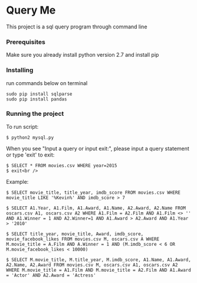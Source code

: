 # Query Me
This project is a sql query program through command line

### Prerequisites
Make sure you already install python version 2.7 and install pip

### Installing
run commands below on terminal
```
sudo pip install sqlparse
sudo pip install pandas
```
### Running the project

To run script:
```
$ python2 mysql.py
```

When you see "Input a query or input exit:", please input a query statement or type 'exit' to exit: <br />
```
$ SELECT * FROM movies.csv WHERE year=2015
$ exit<br />
```
Example: <br />
```
$ SELECT movie_title, title_year, imdb_score FROM movies.csv WHERE movie_title LIKE '%Kevin%' AND imdb_score > 7
```
```
$ SELECT A1.Year, A1.Film, A1.Award, A1.Name, A2.Award, A2.Name FROM oscars.csv A1, oscars.csv A2 WHERE A1.Film = A2.Film AND A1.Film <> '' AND A1.Winner = 1 AND A2.Winner=1 AND A1.Award > A2.Award AND A1.Year > '2010'
```
```
$ SELECT title_year, movie_title, Award, imdb_score, movie_facebook_likes FROM movies.csv M, oscars.csv A WHERE M.movie_title = A.Film AND A.Winner = 1 AND (M.imdb_score < 6 OR M.movie_facebook_likes < 10000)
```
```
$ SELECT M.movie_title, M.title_year, M.imdb_score, A1.Name, A1.Award, A2.Name, A2.Award FROM movies.csv M, oscars.csv A1, oscars.csv A2 WHERE M.movie_title = A1.Film AND M.movie_title = A2.Film AND A1.Award = 'Actor' AND A2.Award = 'Actress'
```

